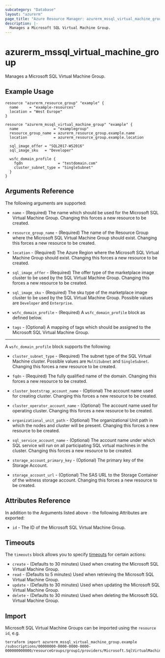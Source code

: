 ```yaml
---
subcategory: "Database"
layout: "azurerm"
page_title: "Azure Resource Manager: azurerm_mssql_virtual_machine_group"
description: |-
  Manages a Microsoft SQL Virtual Machine Group.
---
```


# azurerm_mssql_virtual_machine_group

Manages a Microsoft SQL Virtual Machine Group.

## Example Usage

```hcl
resource "azurerm_resource_group" "example" {
  name     = "example-resources"
  location = "West Europe"
}

resource "azurerm_mssql_virtual_machine_group" "example" {
  name                = "examplegroup"
  resource_group_name = azurerm_resource_group.example.name
  location            = azurerm_resource_group.example.location

  sql_image_offer = "SQL2017-WS2016"
  sql_image_sku   = "Developer"

  wsfc_domain_profile {
    fqdn                = "testdomain.com"
    cluster_subnet_type = "SingleSubnet"
  }
}
```

## Arguments Reference

The following arguments are supported:

* `name` - (Required) The name which should be used for the Microsoft SQL Virtual Machine Group. Changing this forces a new resource to be created.

* `resource_group_name` - (Required) The name of the Resource Group where the Microsoft SQL Virtual Machine Group should exist. Changing this forces a new resource to be created.

* `location` - (Required) The Azure Region where the Microsoft SQL Virtual Machine Group should exist. Changing this forces a new resource to be created.

* `sql_image_offer` - (Required) The offer type of the marketplace image cluster to be used by the SQL Virtual Machine Group. Changing this forces a new resource to be created.

* `sql_image_sku` - (Required) The sku type of the marketplace image cluster to be used by the SQL Virtual Machine Group. Possible values are `Developer` and `Enterprise`.

* `wsfc_domain_profile` - (Required) A `wsfc_domain_profile` block as defined below.

* `tags` - (Optional) A mapping of tags which should be assigned to the Microsoft SQL Virtual Machine Group.

---

A `wsfc_domain_profile` block supports the following:

* `cluster_subnet_type` - (Required) The subnet type of the SQL Virtual Machine cluster. Possible values are `MultiSubnet` and `SingleSubnet`. Changing this forces a new resource to be created.

* `fqdn` - (Required) The fully qualified name of the domain. Changing this forces a new resource to be created.

* `cluster_bootstrap_account_name` - (Optional) The account name used for creating cluster. Changing this forces a new resource to be created.

* `cluster_operator_account_name` - (Optional) The account name used for operating cluster. Changing this forces a new resource to be created.

* `organizational_unit_path` - (Optional) The organizational Unit path in which the nodes and cluster will be present. Changing this forces a new resource to be created.

* `sql_service_account_name` - (Optional) The account name under which SQL service will run on all participating SQL virtual machines in the cluster. Changing this forces a new resource to be created.

* `storage_account_primary_key` - (Optional) The primary key of the Storage Account.

* `storage_account_url` - (Optional) The SAS URL to the Storage Container of the witness storage account. Changing this forces a new resource to be created.

## Attributes Reference

In addition to the Arguments listed above - the following Attributes are exported: 

* `id` - The ID of the Microsoft SQL Virtual Machine Group.

## Timeouts

The `timeouts` block allows you to specify [timeouts](https://www.terraform.io/language/resources/syntax#operation-timeouts) for certain actions:

* `create` - (Defaults to 30 minutes) Used when creating the Microsoft SQL Virtual Machine Group.
* `read` - (Defaults to 5 minutes) Used when retrieving the Microsoft SQL Virtual Machine Group.
* `update` - (Defaults to 30 minutes) Used when updating the Microsoft SQL Virtual Machine Group.
* `delete` - (Defaults to 30 minutes) Used when deleting the Microsoft SQL Virtual Machine Group.

## Import

Microsoft SQL Virtual Machine Groups can be imported using the `resource id`, e.g.

```shell
terraform import azurerm_mssql_virtual_machine_group.example /subscriptions/00000000-0000-0000-0000-000000000000/resourceGroups/group1/providers/Microsoft.SqlVirtualMachine/sqlVirtualMachineGroups/vmgroup1
```



